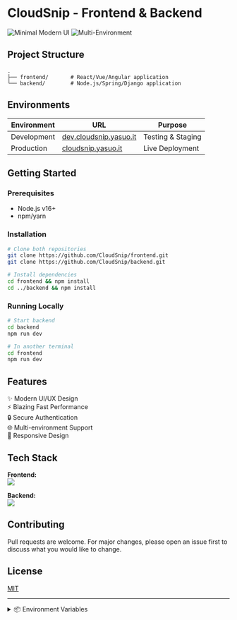 # CloudSnip - Frontend & Backend

![Minimal Modern UI](https://img.shields.io/badge/UI-Minimal%20Modern-blue) 
![Multi-Environment](https://img.shields.io/badge/Environments-Dev%20%7C%20Prod-green)

## Project Structure

```
.
├── frontend/       # React/Vue/Angular application
└── backend/        # Node.js/Spring/Django application
```

## Environments

| Environment | URL                          | Purpose          |
|-------------|------------------------------|------------------|
| Development | [dev.cloudsnip.yasuo.it](http://dev.cloudsnip.yasuo.it) | Testing & Staging |
| Production  | [cloudsnip.yasuo.it](http://cloudsnip.yasuo.it)        | Live Deployment  |

## Getting Started

### Prerequisites
- Node.js v16+
- npm/yarn

### Installation

```bash
# Clone both repositories
git clone https://github.com/CloudSnip/frontend.git
git clone https://github.com/CloudSnip/backend.git

# Install dependencies
cd frontend && npm install
cd ../backend && npm install
```

### Running Locally

```bash
# Start backend
cd backend
npm run dev

# In another terminal
cd frontend
npm run dev
```

## Features

✨ Modern UI/UX Design  
⚡ Blazing Fast Performance  
🔒 Secure Authentication  
🌐 Multi-environment Support  
📱 Responsive Design  

## Tech Stack

**Frontend:**  
<span align="center">
  <img src="https://skillicons.dev/icons?i=react,vite,tailwind,githubactions" />
</span>

**Backend:**  
<span align="center">
  <img src="https://skillicons.dev/icons?i=nodejs,express,mongodb,githubactions" />
</span>

## Contributing

Pull requests are welcome. For major changes, please open an issue first to discuss what you would like to change.

## License

[MIT](https://choosealicense.com/licenses/mit/)

---

<details>
<summary>📦 Environment Variables</summary>

### Frontend
```env
VITE_BASE_URL=url_backend
```

### Backend
```env
APP_NAME=your_name

Server configuration
PORT=your_port_here
IP=your_ip_here

Security keys
MASTER_KEY=your_key
JWT_SECRET=your_jwt_secret_here

Database configuration
MONGODB_URI=url_mongo

Client URL
CLIENT_URL=url_frontend

SECRET_MASTER_URL=aws_s3_url
SECRET_MASTER_NAME=aws_s3_name

HOST=aws_host
```
</details>
